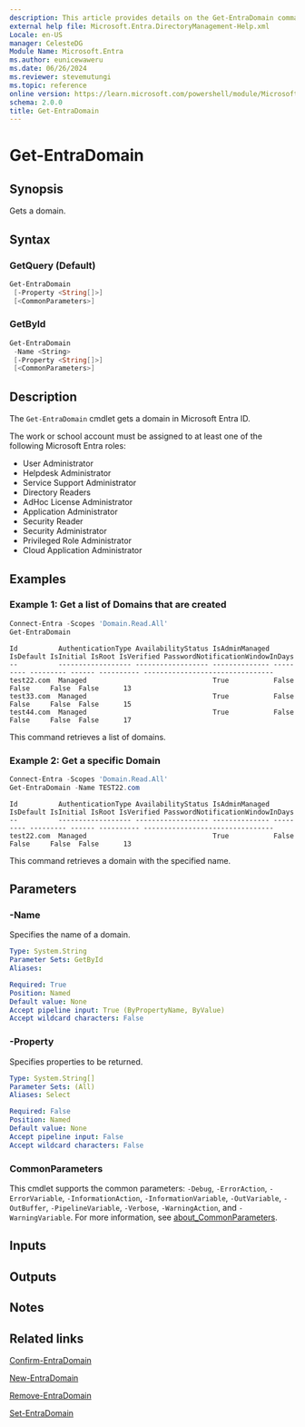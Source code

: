 ```yaml
---
description: This article provides details on the Get-EntraDomain command.
external help file: Microsoft.Entra.DirectoryManagement-Help.xml
Locale: en-US
manager: CelesteDG
Module Name: Microsoft.Entra
ms.author: eunicewaweru
ms.date: 06/26/2024
ms.reviewer: stevemutungi
ms.topic: reference
online version: https://learn.microsoft.com/powershell/module/Microsoft.Entra/Get-EntraDomain
schema: 2.0.0
title: Get-EntraDomain
---
```


# Get-EntraDomain

## Synopsis

Gets a domain.

## Syntax

### GetQuery (Default)

```powershell
Get-EntraDomain
 [-Property <String[]>]
 [<CommonParameters>]
```

### GetById

```powershell
Get-EntraDomain
 -Name <String>
 [-Property <String[]>]
 [<CommonParameters>]
```

## Description

The `Get-EntraDomain` cmdlet gets a domain in Microsoft Entra ID.

The work or school account must be assigned to at least one of the following Microsoft Entra roles:

- User Administrator
- Helpdesk Administrator
- Service Support Administrator
- Directory Readers
- AdHoc License Administrator
- Application Administrator
- Security Reader
- Security Administrator
- Privileged Role Administrator
- Cloud Application Administrator

## Examples

### Example 1: Get a list of Domains that are created

```powershell
Connect-Entra -Scopes 'Domain.Read.All'
Get-EntraDomain
```

```Output
Id          AuthenticationType AvailabilityStatus IsAdminManaged IsDefault IsInitial IsRoot IsVerified PasswordNotificationWindowInDays
--          ------------------ ------------------ -------------- --------- --------- ------ ---------- --------------------------------
test22.com  Managed                               True           False     False     False  False      13
test33.com  Managed                               True           False     False     False  False      15
test44.com  Managed                               True           False     False     False  False      17
```

This command retrieves a list of domains.

### Example 2: Get a specific Domain

```powershell
Connect-Entra -Scopes 'Domain.Read.All'
Get-EntraDomain -Name TEST22.com
```

```Output
Id          AuthenticationType AvailabilityStatus IsAdminManaged IsDefault IsInitial IsRoot IsVerified PasswordNotificationWindowInDays
--          ------------------ ------------------ -------------- --------- --------- ------ ---------- --------------------------------
test22.com  Managed                               True           False     False     False  False      13
```

This command retrieves a domain with the specified name.

## Parameters

### -Name

Specifies the name of a domain.

```yaml
Type: System.String
Parameter Sets: GetById
Aliases:

Required: True
Position: Named
Default value: None
Accept pipeline input: True (ByPropertyName, ByValue)
Accept wildcard characters: False
```

### -Property

Specifies properties to be returned.

```yaml
Type: System.String[]
Parameter Sets: (All)
Aliases: Select

Required: False
Position: Named
Default value: None
Accept pipeline input: False
Accept wildcard characters: False
```

### CommonParameters

This cmdlet supports the common parameters: `-Debug`, `-ErrorAction`, `-ErrorVariable`, `-InformationAction`, `-InformationVariable`, `-OutVariable`, `-OutBuffer`, `-PipelineVariable`, `-Verbose`, `-WarningAction`, and `-WarningVariable`. For more information, see [about_CommonParameters](https://go.microsoft.com/fwlink/?LinkID=113216).

## Inputs

## Outputs

## Notes

## Related links

[Confirm-EntraDomain](Confirm-EntraDomain.md)

[New-EntraDomain](New-EntraDomain.md)

[Remove-EntraDomain](Remove-EntraDomain.md)

[Set-EntraDomain](Set-EntraDomain.md)

